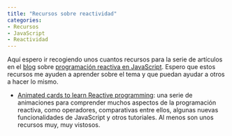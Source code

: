 ```yaml
---
title: "Recursos sobre reactividad"
categories:
- Recursos
- JavaScript
- Reactividad
---
```


Aquí espero ir recogiendo unos cuantos recursos para la serie de artículos en el
[blog](http://rchavarria.github.io) sobre 
[programación reactiva en JavaScript](https://rchavarria.github.io/blog/2017/12/12/programacion-reactiva-javascript/).
Espero que estos recursos me ayuden a aprender sobre el tema y que puedan ayudar a otros
a hacer lo mismo.

- [Animated cards to learn Reactive programming](http://reactive.how/): una serie de animaciones
para comprender muchos aspectos de la programación reactiva, como operadores, comparativas
entre ellos, algunas nuevas funcionalidades de JavaScript y otros tutoriales. Al menos son unos
recursos muy, muy vistosos.

